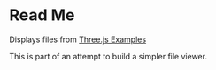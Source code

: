 Read Me
===

Displays files from [Three.js Examples]( http://mrdoob.github.io/three.js/examples/ )

This is part of an attempt to build a simpler file viewer.
